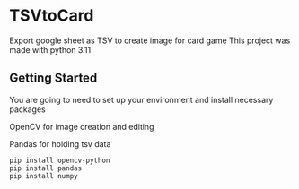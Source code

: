 # TSVtoCard
Export google sheet as TSV to create image for card game
This project was made with python 3.11

## Getting Started
You are going to need to set up your environment and install necessary packages

OpenCV for image creation and editing

Pandas for holding tsv data
```
pip install opencv-python
pip install pandas
pip install numpy
```

